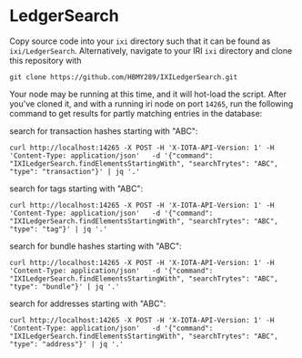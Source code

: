 # LedgerSearch

Copy source code into your `ixi` directory such that it can be found as `ixi/LedgerSearch`. 
Alternatively, navigate to your IRI `ixi` directory and clone this repository with
```
git clone https://github.com/HBMY289/IXILedgerSearch.git
```


Your node may be running at this time, and it will hot-load the script. 
After you've cloned it, and with a running iri node on port `14265`, run the following command to get results for partly matching entries in the database:


search for transaction hashes starting with "ABC":
```
curl http://localhost:14265 -X POST -H 'X-IOTA-API-Version: 1' -H 'Content-Type: application/json'   -d '{"command": "IXILedgerSearch.findElementsStartingWith", "searchTrytes": "ABC", "type": "transaction"}' | jq '.'
```
search for tags starting with "ABC":
```
curl http://localhost:14265 -X POST -H 'X-IOTA-API-Version: 1' -H 'Content-Type: application/json'   -d '{"command": "IXILedgerSearch.findElementsStartingWith", "searchTrytes": "ABC", "type": "tag"}' | jq '.'
```
search for bundle hashes starting with "ABC":
```
curl http://localhost:14265 -X POST -H 'X-IOTA-API-Version: 1' -H 'Content-Type: application/json'   -d '{"command": "IXILedgerSearch.findElementsStartingWith", "searchTrytes": "ABC", "type": "bundle"}' | jq '.'
```
search for addresses starting with "ABC":
```
curl http://localhost:14265 -X POST -H 'X-IOTA-API-Version: 1' -H 'Content-Type: application/json'   -d '{"command": "IXILedgerSearch.findElementsStartingWith", "searchTrytes": "ABC", "type": "address"}' | jq '.'

```

